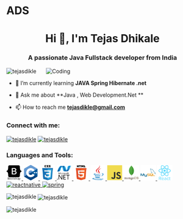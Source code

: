# ADS
<h1 align="center">Hi 👋, I'm Tejas Dhikale</h1>
<h3 align="center">A passionate Java Fullstack developer from India</h3>
<img align="right" alt="Coding" width="400" src="https://cdn.dribbble.com/users/1162077/screenshots/3848914/programmer.gif">

<p align="left"> <img src="https://komarev.com/ghpvc/?username=tejasdikle&label=Profile%20views&color=0e75b6&style=flat" alt="tejasdikle" /> </p>

- 🌱 I’m currently learning **JAVA Spring Hibernate .net**

- 💬 Ask me about **Java , Web Development.Net **

- 📫 How to reach me **tejasdikle@gmail.com**

<h3 align="left">Connect with me:</h3>
<p align="left">
<a href="https://linkedin.com/in/tejasdikle" target="blank"><img align="center" src="https://raw.githubusercontent.com/tejasdikle/github-profile-readme-generator/master/src/images/icons/Social/linked-in-alt.svg" alt="tejasdikle" height="30" width="40" /></a>
<a href="https://www.codechef.com/users/tejasdikle" target="blank"><img align="center" src="https://cdn.jsdelivr.net/npm/simple-icons@3.1.0/icons/codechef.svg" alt="tejasdikle" height="30" width="40" /></a>
</p>

<h3 align="left">Languages and Tools:</h3>
<p align="left"> <a href="https://getbootstrap.com" target="_blank" rel="noreferrer"> <img src="https://raw.githubusercontent.com/devicons/devicon/master/icons/bootstrap/bootstrap-plain-wordmark.svg" alt="bootstrap" width="40" height="40"/> </a> <a href="https://www.w3schools.com/cpp/" target="_blank" rel="noreferrer"> <img src="https://raw.githubusercontent.com/devicons/devicon/master/icons/cplusplus/cplusplus-original.svg" alt="cplusplus" width="40" height="40"/> </a> <a href="https://www.w3schools.com/css/" target="_blank" rel="noreferrer"> <img src="https://raw.githubusercontent.com/devicons/devicon/master/icons/css3/css3-original-wordmark.svg" alt="css3" width="40" height="40"/> <a href="https://dotnet.microsoft.com/" target="_blank" rel="noreferrer"> <img src="https://raw.githubusercontent.com/devicons/devicon/master/icons/dot-net/dot-net-original-wordmark.svg" alt="dotnet" width="40" height="40"/> </a> <a href="https://www.w3.org/html/" target="_blank" rel="noreferrer"> <img src="https://raw.githubusercontent.com/devicons/devicon/master/icons/html5/html5-original-wordmark.svg" alt="html5" width="40" height="40"/> </a> <a href="https://www.java.com" target="_blank" rel="noreferrer"> <img src="https://raw.githubusercontent.com/devicons/devicon/master/icons/java/java-original.svg" alt="java" width="40" height="40"/> </a> <a href="https://developer.mozilla.org/en-US/docs/Web/JavaScript" target="_blank" rel="noreferrer"> <img src="https://raw.githubusercontent.com/devicons/devicon/master/icons/javascript/javascript-original.svg" alt="javascript" width="40" height="40"/> </a> <a href="https://www.mongodb.com/" target="_blank" rel="noreferrer"> <img src="https://raw.githubusercontent.com/devicons/devicon/master/icons/mongodb/mongodb-original-wordmark.svg" alt="mongodb" width="40" height="40"/> </a> <a href="https://www.mysql.com/" target="_blank" rel="noreferrer"> <img src="https://raw.githubusercontent.com/devicons/devicon/master/icons/mysql/mysql-original-wordmark.svg" alt="mysql" width="40" height="40"/> </a> <a href="https://reactjs.org/" target="_blank" rel="noreferrer"> <img src="https://raw.githubusercontent.com/devicons/devicon/master/icons/react/react-original-wordmark.svg" alt="react" width="40" height="40"/> </a> <a href="https://reactnative.dev/" target="_blank" rel="noreferrer"> <img src="https://reactnative.dev/img/header_logo.svg" alt="reactnative" width="40" height="40"/> </a> <a href="https://spring.io/" target="_blank" rel="noreferrer"> <img src="https://www.vectorlogo.zone/logos/springio/springio-icon.svg" alt="spring" width="40" height="40"/> </a> </p>

<p><img align="left" src="https://github-readme-stats.vercel.app/api/top-langs?username=tejasdikle&show_icons=true&locale=en&layout=compact" alt="tejasdikle" /></p>

<p>&nbsp;<img align="center" src="https://github-readme-stats.vercel.app/api?username=tejasdikle&show_icons=true&locale=en" alt="tejasdikle" /></p>

<p><img align="center" src="https://github-readme-streak-stats.herokuapp.com/?user=tejasdikle&" alt="tejasdikle" /></p>
